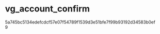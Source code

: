 vg_account_confirm
==================

5a745bc5134edefcdcf57e07f54789f1539d3e51bfe7f99b93192d34583b0ef9

